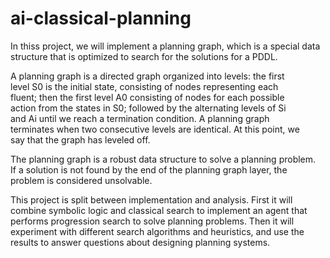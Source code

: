# ai-classical-planning

In thiss project, we will implement a planning graph, which is a special
data structure that is optimized to search for the solutions for a PDDL.

A planning graph is a directed graph organized into levels: the first  
level S0 is the initial state, consisting of nodes representing each  
fluent; then the first level A0 consisting of nodes for each possible  
action from the states in S0; followed by the alternating levels of Si  
and Ai until we reach a termination condition. A planning graph  
terminates when two consecutive levels are identical. At this point, we  
say that the graph has leveled off.

The planning graph is a robust data structure to solve a planning problem.  
If a solution is not found by the end of the planning graph layer, the  
problem is considered unsolvable.

This project is split between implementation and analysis. First it will  
combine symbolic logic and classical search to implement an agent that  
performs progression search to solve planning problems. Then it will  
experiment with different search algorithms and heuristics, and use the  
results to answer questions about designing planning systems.


